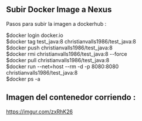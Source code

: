 ## Subir Docker Image a Nexus  

Pasos para subir la imagen a dockerhub :   

$docker login docker.io    
$docker tag test_java:8 christianvalls1986/test_java:8    
$docker push  christianvalls1986/test_java:8    
$docker rmi christianvalls1986/test_java:8 --force    
$docker pull christianvalls1986/test_java:8    
$docker run  --net=host --rm -d -p 8080:8080  christianvalls1986/test_java:8    
$docker ps -a    

## Imagen del contenedor corriendo :  
https://imgur.com/zxRhK26    
